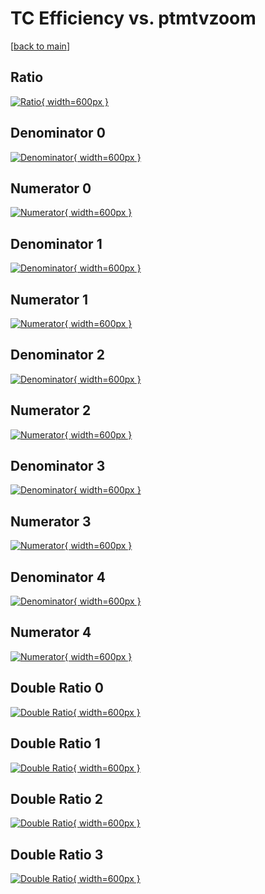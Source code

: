# TC Efficiency vs. ptmtvzoom

[[back to main](./)]



## Ratio

[![Ratio](../mtv/var/TC_vtr_13_-1_eff_ptmtvzoom.png){ width=600px }](../mtv/var/TC_vtr_13_-1_eff_ptmtvzoom.pdf)

## Denominator 0

[![Denominator](../mtv/den/TC_vtr_13_-1_eff_ptmtvzoom_den0.png){ width=600px }](../mtv/den/TC_vtr_13_-1_eff_ptmtvzoom_den0.pdf)

## Numerator 0

[![Numerator](../mtv/num/TC_vtr_13_-1_eff_ptmtvzoom_num0.png){ width=600px }](../mtv/num/TC_vtr_13_-1_eff_ptmtvzoom_num0.pdf)

## Denominator 1

[![Denominator](../mtv/den/TC_vtr_13_-1_eff_ptmtvzoom_den1.png){ width=600px }](../mtv/den/TC_vtr_13_-1_eff_ptmtvzoom_den1.pdf)

## Numerator 1

[![Numerator](../mtv/num/TC_vtr_13_-1_eff_ptmtvzoom_num1.png){ width=600px }](../mtv/num/TC_vtr_13_-1_eff_ptmtvzoom_num1.pdf)

## Denominator 2

[![Denominator](../mtv/den/TC_vtr_13_-1_eff_ptmtvzoom_den2.png){ width=600px }](../mtv/den/TC_vtr_13_-1_eff_ptmtvzoom_den2.pdf)

## Numerator 2

[![Numerator](../mtv/num/TC_vtr_13_-1_eff_ptmtvzoom_num2.png){ width=600px }](../mtv/num/TC_vtr_13_-1_eff_ptmtvzoom_num2.pdf)

## Denominator 3

[![Denominator](../mtv/den/TC_vtr_13_-1_eff_ptmtvzoom_den3.png){ width=600px }](../mtv/den/TC_vtr_13_-1_eff_ptmtvzoom_den3.pdf)

## Numerator 3

[![Numerator](../mtv/num/TC_vtr_13_-1_eff_ptmtvzoom_num3.png){ width=600px }](../mtv/num/TC_vtr_13_-1_eff_ptmtvzoom_num3.pdf)

## Denominator 4

[![Denominator](../mtv/den/TC_vtr_13_-1_eff_ptmtvzoom_den4.png){ width=600px }](../mtv/den/TC_vtr_13_-1_eff_ptmtvzoom_den4.pdf)

## Numerator 4

[![Numerator](../mtv/num/TC_vtr_13_-1_eff_ptmtvzoom_num4.png){ width=600px }](../mtv/num/TC_vtr_13_-1_eff_ptmtvzoom_num4.pdf)

## Double Ratio 0

[![Double Ratio](../mtv/ratio/TC_vtr_13_-1_eff_ptmtvzoom_ratio0.png){ width=600px }](../mtv/ratio/TC_vtr_13_-1_eff_ptmtvzoom_ratio0.pdf)

## Double Ratio 1

[![Double Ratio](../mtv/ratio/TC_vtr_13_-1_eff_ptmtvzoom_ratio1.png){ width=600px }](../mtv/ratio/TC_vtr_13_-1_eff_ptmtvzoom_ratio1.pdf)

## Double Ratio 2

[![Double Ratio](../mtv/ratio/TC_vtr_13_-1_eff_ptmtvzoom_ratio2.png){ width=600px }](../mtv/ratio/TC_vtr_13_-1_eff_ptmtvzoom_ratio2.pdf)

## Double Ratio 3

[![Double Ratio](../mtv/ratio/TC_vtr_13_-1_eff_ptmtvzoom_ratio3.png){ width=600px }](../mtv/ratio/TC_vtr_13_-1_eff_ptmtvzoom_ratio3.pdf)

